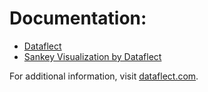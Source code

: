 # Documentation:

- [Dataflect](dataflect)
- [Sankey Visualization by Dataflect](dataflect-sankey)

For additional information, visit [dataflect.com](https://dataflect.com).
